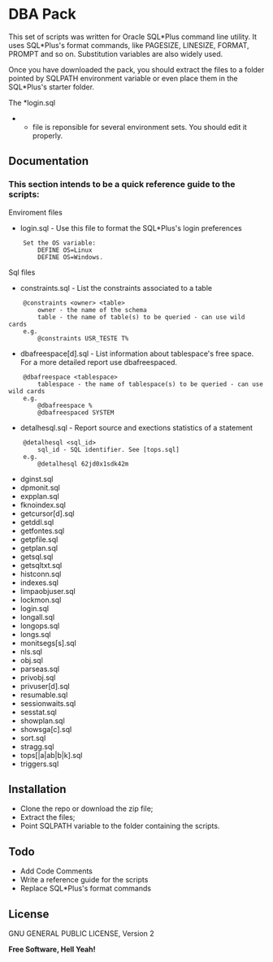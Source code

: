 ﻿# DBA Pack

This set of scripts was written for Oracle SQL\*Plus command line utility. It uses SQL\*Plus's format commands, like PAGESIZE, LINESIZE, FORMAT, PROMPT and so on. Substitution variables are also widely used.

Once you have downloaded the pack, you should extract the files to a folder pointed by SQLPATH environment variable or even place them in the SQL\*Plus's starter folder.

The *login.sql
 * * file is reponsible for several environment sets. You should edit it properly.

## Documentation

### This section intends to be a quick reference guide to the scripts:

Enviroment files

* login.sql - Use this file to format the SQL*Plus's login preferences
```
    Set the OS variable: 
        DEFINE OS=Linux  
        DEFINE OS=Windows.
```

Sql files

 * constraints.sql - List the constraints associated to a table
```
    @constraints <owner> <table> 
        owner - the name of the schema   
        table - the name of table(s) to be queried - can use wild cards
    e.g.
        @constraints USR_TESTE T%
```
 
 * dbafreespace[d].sql - List information about tablespace's free space. For a more detailed report use dbafreespaced.
```
    @dbafreespace <tablespace> 
        tablespace - the name of tablespace(s) to be queried - can use wild cards
    e.g.
        @dbafreespace %
        @dbafreespaced SYSTEM
```
 
 * detalhesql.sql - Report source and exections statistics of a statement
```
    @detalhesql <sql_id> 
        sql_id - SQL identifier. See [tops.sql]
    e.g.
        @detalhesql 62jd0x1sdk42m
```
 * dginst.sql
 * dpmonit.sql
 * expplan.sql
 * fknoindex.sql
 * getcursor[d].sql
 * getddl.sql
 * getfontes.sql
 * getpfile.sql
 * getplan.sql
 * getsql.sql
 * getsqltxt.sql
 * histconn.sql
 * indexes.sql
 * limpaobjuser.sql
 * lockmon.sql
 * login.sql
 * longall.sql
 * longops.sql
 * longs.sql
 * monitsegs[s].sql
 * nls.sql
 * obj.sql
 * parseas.sql
 * privobj.sql
 * privuser[d].sql
 * resumable.sql
 * sessionwaits.sql
 * sesstat.sql
 * showplan.sql
 * showsga[c].sql
 * sort.sql
 * stragg.sql
 * tops[|a|ab|b|k].sql
 * triggers.sql
 
## Installation

* Clone the repo or download the zip file;
* Extract the files;
* Point SQLPATH variable to the folder containing the scripts.

## Todo

 - Add Code Comments
 - Write a reference guide for the scripts
 - Replace SQL\*Plus's format commands

License
----

GNU GENERAL PUBLIC LICENSE, Version 2

**Free Software, Hell Yeah!**



